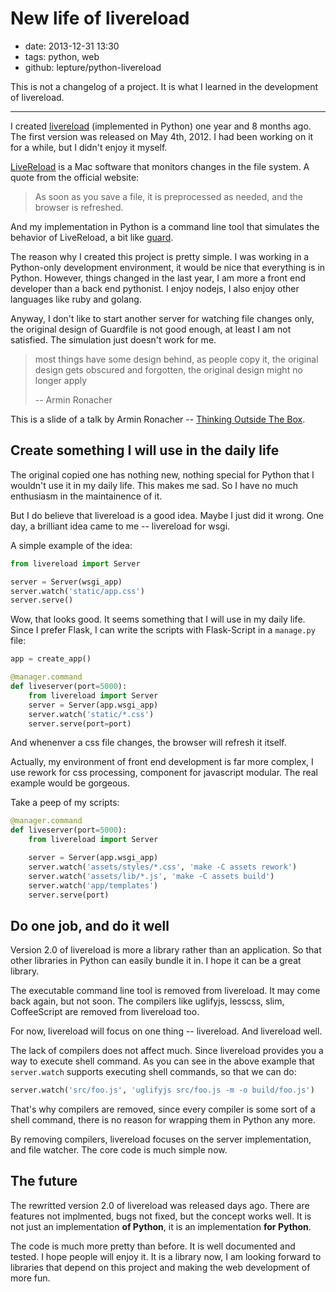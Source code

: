 # New life of livereload

- date: 2013-12-31 13:30
- tags: python, web
- github: lepture/python-livereload

This is not a changelog of a project. It is what I learned in the development of livereload.

-----

I created [livereload](https://github.com/lepture/python-livereload)
(implemented in Python) one year and 8 months ago. The first version was
released on May 4th, 2012. I had been working on it for a while, but I
didn't enjoy it myself.

[LiveReload](http://livereload.com/) is a Mac software that monitors
changes in the file system. A quote from the official website:

> As soon as you save a file, it is preprocessed as needed, and the browser
> is refreshed.

And my implementation in Python is a command line tool that simulates the
behavior of LiveReload, a bit like [guard](https://github.com/guard/guard).

The reason why I created this project is pretty simple. I was working in a
Python-only development environment, it would be nice that everything is
in Python. However, things changed in the last year, I am more a front end
developer than a back end pythonist. I enjoy nodejs, I also enjoy other
languages like ruby and golang.

Anyway, I don't like to start another server for watching file changes only,
the original design of Guardfile is not good enough, at least I am not
satisfied. The simulation just doesn't work for me.

> most things have some design behind,
> as people copy it, the original design gets obscured and forgotten,
> the original design might no longer apply
>
> -- Armin Ronacher

This is a slide of a talk by Armin Ronacher -- [Thinking Outside The Box](https://speakerdeck.com/mitsuhiko/thinking-outside-the-box).

## Create something I will use in the daily life

The original copied one has nothing new, nothing special for Python that
I wouldn't use it in my daily life. This makes me sad. So I have no much
enthusiasm in the maintainence of it.

But I do believe that livereload is a good idea. Maybe I just did it wrong.
One day, a brilliant idea came to me -- livereload for wsgi.

A simple example of the idea:

```python
from livereload import Server

server = Server(wsgi_app)
server.watch('static/app.css')
server.serve()
```

Wow, that looks good. It seems something that I will use in my daily life.
Since I prefer Flask, I can write the scripts with Flask-Script in a
`manage.py` file:

```python
app = create_app()

@manager.command
def liveserver(port=5000):
    from livereload import Server
    server = Server(app.wsgi_app)
    server.watch('static/*.css')
    server.serve(port=port)
```

And whenenver a css file changes, the browser will refresh it itself.

Actually, my environment of front end development is far more complex,
I use rework for css processing, component for javascript modular. The
real example would be gorgeous.

Take a peep of my scripts:

```python
@manager.command
def liveserver(port=5000):
    from livereload import Server

    server = Server(app.wsgi_app)
    server.watch('assets/styles/*.css', 'make -C assets rework')
    server.watch('assets/lib/*.js', 'make -C assets build')
    server.watch('app/templates')
    server.serve(port)
```

## Do one job, and do it well

Version 2.0 of livereload is more a library rather than an application.
So that other libraries in Python can easily bundle it in. I hope it can
be a great library.

The executable command line tool is removed from livereload. It may come
back again, but not soon. The compilers like uglifyjs, lesscss, slim,
CoffeeScript are removed from livereload too.

For now, livereload will focus on one thing -- livereload. And livereload
well.

The lack of compilers does not affect much. Since livereload provides you
a way to execute shell command. As you can see in the above example that
`server.watch` supports executing shell commands, so that we can do:

```python
server.watch('src/foo.js', 'uglifyjs src/foo.js -m -o build/foo.js')
```

That's why compilers are removed, since every compiler is some sort of a
shell command, there is no reason for wrapping them in Python any more.

By removing compilers, livereload focuses on the server implementation,
and file watcher. The core code is much simple now.

## The future

The rewritted version 2.0 of livereload was released days ago. There are
features not implmented, bugs not fixed, but the concept works well. It
is not just an implementation **of Python**, it is an implementation
**for Python**.

The code is much more pretty than before. It is well documented and tested.
I hope people will enjoy it. It is a library now, I am looking forward to
libraries that depend on this project and making the web development of
more fun.
